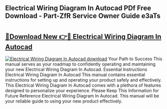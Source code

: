 ## Electrical Wiring Diagram In Autocad PDf Free Download - Part-ZfR Service Owner Guide e3aTs

# <h2><a href="http://dfkfexf.blite.top/?on=Electrical+Wiring+Diagram+In+Autocad">🔗Download New 👉🔴 Electrical Wiring Diagram In Autocad</a></h2>

[![Electrical Wiring Diagram In Autocad download](https://i.imgur.com/lujVjoI.png)](http://dfkfexf.blite.top/?on=Electrical+Wiring+Diagram+In+Autocad)
Your Path to Success This manual serves as your roadmap to confidently operating and maintaining your new Electrical Wiring Diagram In Autocad. Essential Instructions Electrical Wiring Diagram In Autocad This manual contains essential instructions for setting up and operating your product safely and effectively. This Electrical Wiring Diagram In Autocad comes with a plethora of features designed to personalize your experience. Please Keep This Information for Future Reference Electrical Wiring Diagram In Autocad. This manual will be your reliable guide to using your new product effectively.
